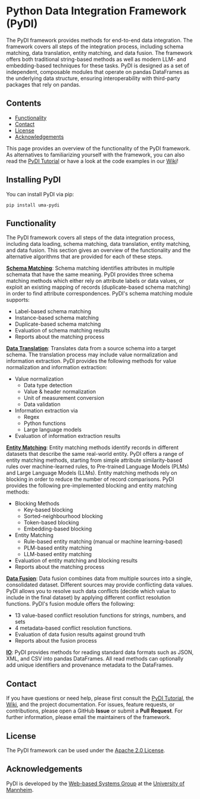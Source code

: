 # Python Data Integration Framework (PyDI)

The PyDI framework provides methods for end-to-end data integration. The framework covers all steps of the integration process, including schema matching, data translation, entity matching, and data fusion. The framework offers both traditional string-based methods as well as modern LLM- and embedding-based techniques for these tasks. PyDI is designed as a set of independent, composable modules that operate on pandas DataFrames as the underlying data structure, ensuring interoperability with third-party packages that rely on pandas. 
## Contents

-   [Functionality](#functionality)
-   [Contact](#contact)
-   [License](#license)
-   [Acknowledgements](#acknowledgements)

This page provides an overview of the functionality of the PyDI framework. As alternatives to familiarizing yourself with the framework, you can also read the [PyDI Tutorial](/PyDI/tutorial/PyDI_Tutorial.ipynb) or have a look at the code examples in our [Wiki](/PyDI/wiki/)!

## Installing PyDI

You can install PyDI via pip:

```
pip install uma-pydi
```

## Functionality

The PyDI framework covers all steps of the data integration process, including data loading, schema matching, data translation, entity matching, and data fusion. This section gives an overview of the functionality and the alternative algorithms that are provided for each of these steps.

**[Schema Matching](#)**: Schema matching identifies attributes in multiple schemata that have the same meaning. PyDI provides three schema matching methods which either rely on attribute labels or data values, or exploit an existing mapping of records (duplicate-based schema matching) in order to find attribute correspondences. PyDI's schema matching module supports:

-   Label-based schema matching
-   Instance-based schema matching
-   Duplicate-based schema matching
-   Evaluation of schema matching results
-   Reports about the matching process

**[Data Translation](#)**: Translates data from a source schema into a target schema. The translation process may include value normalization and information extraction. PyDI provides the following methods for value normalization and information extraction:

-   Value normalization
    -   Data type detection
    -   Value & header normalization
    -   Unit of measurement conversion
    -   Data validation
-   Information extraction via
    -   Regex
    -   Python functions
    -   Large language models
-   Evaluation of information extraction results

**[Entity Matching](#)**: Entity matching methods identify records in different datasets that describe the same real-world entity. PyDI offers a range of entity matching methods, starting from simple attribute similarity-based rules over machine-learned rules, to Pre-trained Language Models (PLMs) and Large Language Models (LLMs). Entity matching methods rely on blocking in order to reduce the number of record comparisons. PyDI provides the following pre-implemented blocking and entity matching methods:

-	Blocking Methods
	-   Key-based blocking
	-   Sorted-neighbourhood blocking
	-   Token-based blocking
	-   Embedding-based blocking
- Entity Matching
	-   Rule-based entity matching (manual or machine learning-based)
	-   PLM-based entity matching
	-   LLM-based entity matching
-   Evaluation of entity matching and blocking results
-   Reports about the matching process

**[Data Fusion](#)**: Data fusion combines data from multiple sources into a single, consolidated dataset. Different sources may provide conflicting data values. PyDI allows you to resolve such data conflicts (decide which value to include in the final dataset) by applying different conflict resolution functions. PyDI's fusion module offers the following:

-   13 value-based conflict resolution functions for strings, numbers, and sets
-   4 metadata-based conflict resolution functions.
-   Evaluation of data fusion results against ground truth
-   Reports about the fusion process

**[IO](#)**: PyDI provides methods for reading standard data formats such as JSON, XML, and CSV into pandas DataFrames. All read methods can optionally add unique identifiers and provenance metadata to the DataFrames.

## Contact

If you have questions or need help, please first consult the [PyDI Tutorial](/PyDI/tutorial/PyDI_Tutorial.ipynb), the [Wiki](/PyDI/wiki/), and the project documentation. For issues, feature requests, or contributions, please open a GitHub **Issue** or submit a **Pull Request**. For further information, please email the maintainers of the framework.

## License

The PyDI framework can be used under the [Apache 2.0 License](http://www.apache.org/licenses/LICENSE-2.0).

## Acknowledgements

PyDI is developed by the [Web-based Systems Group](https://www.uni-mannheim.de/dws/research/focus-groups/web-based-systems-prof-bizer/) at the [University of Mannheim](http://www.uni-mannheim.de/).
